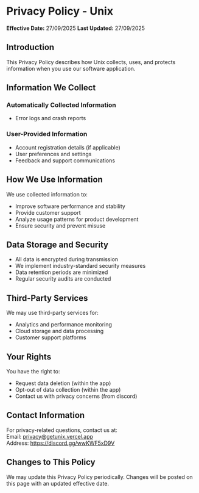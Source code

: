 # Privacy Policy - Unix

**Effective Date:** 27/09/2025
**Last Updated:** 27/09/2025

## Introduction

This Privacy Policy describes how Unix collects, uses, and protects information when you use our software application.

## Information We Collect

### Automatically Collected Information
- Error logs and crash reports

### User-Provided Information
- Account registration details (if applicable)
- User preferences and settings
- Feedback and support communications

## How We Use Information

We use collected information to:
- Improve software performance and stability
- Provide customer support
- Analyze usage patterns for product development
- Ensure security and prevent misuse

## Data Storage and Security

- All data is encrypted during transmission
- We implement industry-standard security measures
- Data retention periods are minimized
- Regular security audits are conducted

## Third-Party Services

We may use third-party services for:
- Analytics and performance monitoring
- Cloud storage and data processing
- Customer support platforms

## Your Rights

You have the right to:
- Request data deletion (within the app)
- Opt-out of data collection (within the app)
- Contact us with privacy concerns (from discord)

## Contact Information

For privacy-related questions, contact us at:
<br>
Email: privacy@getunix.vercel.app
<br>
Address: https://discord.gg/wwKWF5xD9V

## Changes to This Policy

We may update this Privacy Policy periodically. Changes will be posted on this page with an updated effective date.
